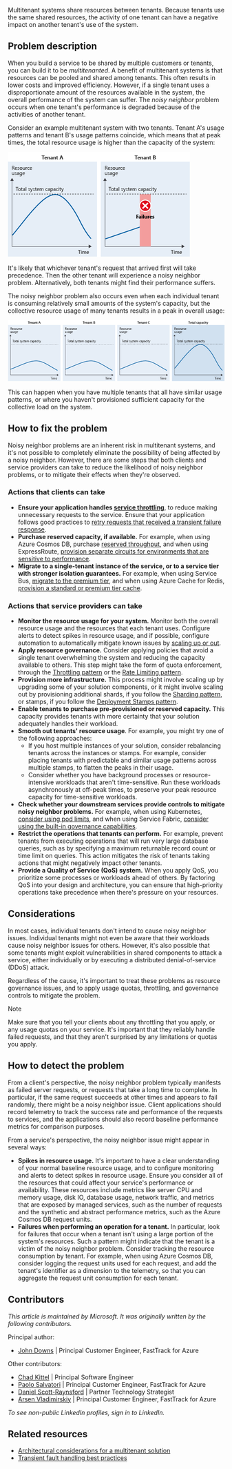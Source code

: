 Multitenant systems share resources between tenants. Because tenants use the same shared resources, the activity of one tenant can have a negative impact on another tenant's use of the system.

## Problem description

When you build a service to be shared by multiple customers or tenants, you can build it to be *multitenanted*. A benefit of multitenant systems is that resources can be pooled and shared among tenants. This often results in lower costs and improved efficiency. However, if a single tenant uses a disproportionate amount of the resources available in the system, the overall performance of the system can suffer. The *noisy neighbor* problem occurs when one tenant's performance is degraded because of the activities of another tenant.

Consider an example multitenant system with two tenants. Tenant A's usage patterns and tenant B's usage patterns coincide, which means that at peak times, the total resource usage is higher than the capacity of the system:

![Figure showing the resource usage of two tenants. Tenant A consumes the complete set of system resources, meaning tenant B experiences failures.](_images/noisy-neighbor-single.png)

It's likely that whichever tenant's request that arrived first will take precedence. Then the other tenant will experience a noisy neighbor problem. Alternatively, both tenants might find their performance suffers.

The noisy neighbor problem also occurs even when each individual tenant is consuming relatively small amounts of the system's capacity, but the collective resource usage of many tenants results in a peak in overall usage:

![Figure with 3 tenants, each consuming less the maximum throughput of the solution. In total, the three tenants consume the complete system resources.](_images/noisy-neighbor-multiple.png)

This can happen when you have multiple tenants that all have similar usage patterns, or where you haven't provisioned sufficient capacity for the collective load on the system.

## How to fix the problem

Noisy neighbor problems are an inherent risk in multitenant systems, and it's not possible to completely eliminate the possibility of being affected by a noisy neighbor. However, there are some steps that both clients and service providers can take to reduce the likelihood of noisy neighbor problems, or to mitigate their effects when they're observed.

### Actions that clients can take

- **Ensure your application handles [service throttling](../../patterns/throttling.yml)**, to reduce making unnecessary requests to the service. Ensure that your application follows good practices to [retry requests that received a transient failure response](../../patterns/retry.yml).
- **Purchase reserved capacity, if available.** For example, when using Azure Cosmos DB, purchase [reserved throughput](/azure/cosmos-db/optimize-cost-throughput), and when using ExpressRoute, [provision separate circuits for environments that are sensitive to performance](/azure/cloud-adoption-framework/ready/azure-best-practices/connectivity-to-azure).
- **Migrate to a single-tenant instance of the service, or to a service tier with stronger isolation guarantees.** For example, when using Service Bus, [migrate to the premium tier](/azure/service-bus-messaging/service-bus-premium-messaging), and when using Azure Cache for Redis, [provision a standard or premium tier cache](/azure/azure-cache-for-redis/cache-best-practices#configuration-and-concepts).

### Actions that service providers can take

- **Monitor the resource usage for your system.** Monitor both the overall resource usage and the resources that each tenant uses. Configure alerts to detect spikes in resource usage, and if possible, configure automation to automatically mitigate known issues by [scaling up or out](/azure/architecture/framework/scalability/design-scale).
- **Apply resource governance.** Consider applying policies that avoid a single tenant overwhelming the system and reducing the capacity available to others. This step might take the form of quota enforcement, through the [Throttling pattern](../../patterns/throttling.yml) or the [Rate Limiting pattern](../../patterns/rate-limiting-pattern.yml).
- **Provision more infrastructure.** This process might involve scaling up by upgrading some of your solution components, or it might involve scaling out by provisioning additional shards, if you follow the [Sharding pattern](../../patterns/sharding.yml), or stamps, if you follow the [Deployment Stamps pattern](../../patterns/deployment-stamp.yml).
- **Enable tenants to purchase pre-provisioned or reserved capacity.** This capacity provides tenants with more certainty that your solution adequately handles their workload.
- **Smooth out tenants' resource usage**. For example, you might try one of the following approaches:
  - If you host multiple instances of your solution, consider rebalancing tenants across the instances or stamps. For example, consider placing tenants with predictable and similar usage patterns across multiple stamps, to flatten the peaks in their usage.
  - Consider whether you have background processes or resource-intensive workloads that aren't time-sensitive. Run these workloads asynchronously at off-peak times, to preserve your peak resource capacity for time-sensitive workloads.
- **Check whether your downstream services provide controls to mitigate noisy neighbor problems.** For example, when using Kubernetes, [consider using pod limits](/azure/aks/developer-best-practices-resource-management), and when using Service Fabric, [consider using the built-in governance capabilities](/azure/service-fabric/service-fabric-resource-governance).
- **Restrict the operations that tenants can perform.** For example, prevent tenants from executing operations that will run very large database queries, such as by specifying a maximum returnable record count or time limit on queries. This action mitigates the risk of tenants taking actions that might negatively impact other tenants.
- **Provide a Quality of Service (QoS) system.** When you apply QoS, you prioritize some processes or workloads ahead of others. By factoring QoS into your design and architecture, you can ensure that high-priority operations take precedence when there's pressure on your resources.

## Considerations

In most cases, individual tenants don't intend to cause noisy neighbor issues. Individual tenants might not even be aware that their workloads cause noisy neighbor issues for others. However, it's also possible that some tenants might exploit vulnerabilities in shared components to attack a service, either individually or by executing a distributed denial-of-service (DDoS) attack.

Regardless of the cause, it's important to treat these problems as resource governance issues, and to apply usage quotas, throttling, and governance controls to mitigate the problem.

> [!NOTE]
> Make sure that you tell your clients about any throttling that you apply, or any usage quotas on your service. It's important that they reliably handle failed requests, and that they aren't surprised by any limitations or quotas you apply.

## How to detect the problem

From a client's perspective, the noisy neighbor problem typically manifests as failed server requests, or requests that take a long time to complete. In particular, if the same request succeeds at other times and appears to fail randomly, there might be a noisy neighbor issue. Client applications should record telemetry to track the success rate and performance of the requests to services, and the applications should also record baseline performance metrics for comparison purposes.

From a service's perspective, the noisy neighbor issue might appear in several ways:

- **Spikes in resource usage.** It's important to have a clear understanding of your normal baseline resource usage, and to configure monitoring and alerts to detect spikes in resource usage. Ensure you consider all of the resources that could affect your service's performance or availability. These resources include metrics like server CPU and memory usage, disk IO, database usage, network traffic, and metrics that are exposed by managed services, such as the number of requests and the synthetic and abstract performance metrics, such as the Azure Cosmos DB request units.
- **Failures when performing an operation for a tenant.** In particular, look for failures that occur when a tenant isn't using a large portion of the system's resources. Such a pattern might indicate that the tenant is a victim of the noisy neighbor problem. Consider tracking the resource consumption by tenant. For example, when using Azure Cosmos DB, consider logging the request units used for each request, and add the tenant's identifier as a dimension to the telemetry, so that you can aggregate the request unit consumption for each tenant.

## Contributors

*This article is maintained by Microsoft. It was originally written by the following contributors.*

Principal author:

 - [John Downs](http://linkedin.com/in/john-downs) | Principal Customer Engineer, FastTrack for Azure

Other contributors:

 - [Chad Kittel](https://www.linkedin.com/in/chadkittel) | Principal Software Engineer
 - [Paolo Salvatori](http://linkedin.com/in/paolo-salvatori) | Principal Customer Engineer, FastTrack for Azure
 - [Daniel Scott-Raynsford](http://linkedin.com/in/dscottraynsford) | Partner Technology Strategist
 - [Arsen Vladimirskiy](http://linkedin.com/in/arsenv) | Principal Customer Engineer, FastTrack for Azure

*To see non-public LinkedIn profiles, sign in to LinkedIn.*

## Related resources

 - [Architectural considerations for a multitenant solution](../../guide/multitenant/considerations/overview.yml)
 - [Transient fault handling best practices](../../best-practices/transient-faults.md)

